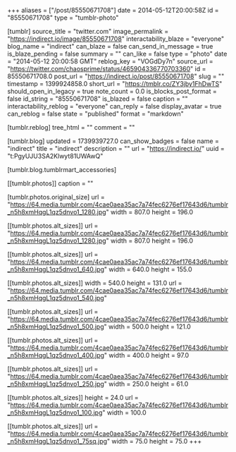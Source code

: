 +++
aliases = ["/post/85550671708"]
date = 2014-05-12T20:00:58Z
id = "85550671708"
type = "tumblr-photo"

[tumblr]
source_title = "twitter.com"
image_permalink = "https://indirect.io/image/85550671708"
interactability_blaze = "everyone"
blog_name = "indirect"
can_blaze = false
can_send_in_message = true
is_blaze_pending = false
summary = ""
can_like = false
type = "photo"
date = "2014-05-12 20:00:58 GMT"
reblog_key = "VOGdDy7n"
source_url = "https://twitter.com/chaosprime/status/465904336770703360"
id = 85550671708.0
post_url = "https://indirect.io/post/85550671708"
slug = ""
timestamp = 1399924858.0
short_url = "https://tmblr.co/ZY3jby1FhDwTS"
should_open_in_legacy = true
note_count = 0.0
is_blocks_post_format = false
id_string = "85550671708"
is_blazed = false
caption = ""
interactability_reblog = "everyone"
can_reply = false
display_avatar = true
can_reblog = false
state = "published"
format = "markdown"

[tumblr.reblog]
tree_html = ""
comment = ""

[tumblr.blog]
updated = 1739939727.0
can_show_badges = false
name = "indirect"
title = "indirect"
description = ""
url = "https://indirect.io/"
uuid = "t:PgyUJU3SA2Klwyt81UWAwQ"

[tumblr.blog.tumblrmart_accessories]

[[tumblr.photos]]
caption = ""

[tumblr.photos.original_size]
url = "https://64.media.tumblr.com/4cae0aea35ac7a74fec6276ef17643d6/tumblr_n5h8xmHqgL1qz5dnvo1_1280.jpg"
width = 807.0
height = 196.0

[[tumblr.photos.alt_sizes]]
url = "https://64.media.tumblr.com/4cae0aea35ac7a74fec6276ef17643d6/tumblr_n5h8xmHqgL1qz5dnvo1_1280.jpg"
width = 807.0
height = 196.0

[[tumblr.photos.alt_sizes]]
url = "https://64.media.tumblr.com/4cae0aea35ac7a74fec6276ef17643d6/tumblr_n5h8xmHqgL1qz5dnvo1_640.jpg"
width = 640.0
height = 155.0

[[tumblr.photos.alt_sizes]]
width = 540.0
height = 131.0
url = "https://64.media.tumblr.com/4cae0aea35ac7a74fec6276ef17643d6/tumblr_n5h8xmHqgL1qz5dnvo1_540.jpg"

[[tumblr.photos.alt_sizes]]
url = "https://64.media.tumblr.com/4cae0aea35ac7a74fec6276ef17643d6/tumblr_n5h8xmHqgL1qz5dnvo1_500.jpg"
width = 500.0
height = 121.0

[[tumblr.photos.alt_sizes]]
url = "https://64.media.tumblr.com/4cae0aea35ac7a74fec6276ef17643d6/tumblr_n5h8xmHqgL1qz5dnvo1_400.jpg"
width = 400.0
height = 97.0

[[tumblr.photos.alt_sizes]]
url = "https://64.media.tumblr.com/4cae0aea35ac7a74fec6276ef17643d6/tumblr_n5h8xmHqgL1qz5dnvo1_250.jpg"
width = 250.0
height = 61.0

[[tumblr.photos.alt_sizes]]
height = 24.0
url = "https://64.media.tumblr.com/4cae0aea35ac7a74fec6276ef17643d6/tumblr_n5h8xmHqgL1qz5dnvo1_100.jpg"
width = 100.0

[[tumblr.photos.alt_sizes]]
url = "https://64.media.tumblr.com/4cae0aea35ac7a74fec6276ef17643d6/tumblr_n5h8xmHqgL1qz5dnvo1_75sq.jpg"
width = 75.0
height = 75.0
+++
